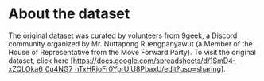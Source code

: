 # 
# About the dataset

The original dataset was curated by volunteers from 9geek, a Discord community organized by Mr. Nuttapong Ruengpanyawut (a Member of the House of Representative from the Move Forward Party). To visit the original dataset, click here [https://docs.google.com/spreadsheets/d/1SmD4-xZQLOka6_0u4NG7_nTxHRjoFr0YprUiU8PbaxU/edit?usp=sharing].